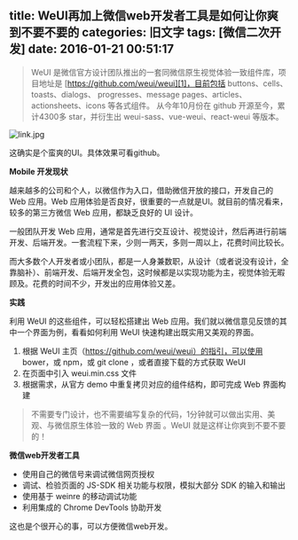 title: WeUI再加上微信web开发者工具是如何让你爽到不要不要的
categories: 旧文字
tags: [微信二次开发]
date: 2016-01-21 00:51:17
---
> WeUI 是微信官方设计团队推出的一套同微信原生视觉体验一致组件库，项目地址是
> [https://github.com/weui/weui][1]，目前包括 buttons、cells、toasts、dialogs、
> progresses、message pages、articles、actionsheets、icons 等各式组件。 从今年10月份在
> github 开源至今，累计4300多 star，并衍生出 weui-sass、vue-weui、react-weui 等版本。

![link.jpg][2]

这确实是个蛮爽的UI。具体效果可看github。

**Mobile 开发现状**

越来越多的公司和个人，以微信作为入口，借助微信开放的接口，开发自己的 Web 应用。Web 应用体验是否良好，很重要的一点就是UI。就目前的情况看来，较多的第三方微信 Web 应用，都缺乏良好的 UI 设计。

一般团队开发 Web 应用，通常是首先进行交互设计、视觉设计，然后再进行前端开发、后端开发。一套流程下来，少则一两天，多则一周以上，花费时间比较长。

而大多数个人开发者或小团队，都是一人身兼数职，从设计（或者说没有设计，全靠脑补）、前端开发、后端开发全包，这时候都是以实现功能为主，视觉体验无暇顾及。花费的时间不少，开发出的应用体验又差。

**实践**

利用 WeUI 的这些组件，可以轻松搭建出 Web 应用。我们就以微信意见反馈的其中一个界面为例，看看如何利用 WeUI 快速构建出既实用又美观的界面。

1. 根据 WeUI 主页（https://github.com/weui/weui）的指引，可以使用 bower，或 npm，或 git clone ，或者直接下载的方式获取 WeUI
2. 在页面中引入 weui.min.css 文件
3. 根据需求，从官方 demo 中重复拷贝对应的组件结构，即可完成 Web 界面构建

> 不需要专门设计，也不需要编写复杂的代码，1分钟就可以做出实用、美观、与微信原生体验一致的 Web 界面 。WeUI
> 就是这样让你爽到不要不要的！

**微信web开发者工具**

 - 使用自己的微信号来调试微信网页授权
 - 调试、检验页面的 JS-SDK 相关功能与权限，模拟大部分 SDK 的输入和输出
 - 使用基于 weinre 的移动调试功能
 - 利用集成的 Chrome DevTools 协助开发

这也是个很开心的事，可以方便微信web开发。

  [1]: https://github.com/weui/weui
  [2]: http://www.ghostsf.com/usr/uploads/2016/01/321840859.jpg